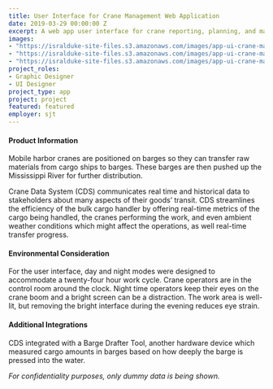 ```yaml
---
title: User Interface for Crane Management Web Application
date: 2019-03-29 00:00:00 Z
excerpt: A web app user interface for crane reporting, planning, and maintenance.
images:
- "https://isralduke-site-files.s3.amazonaws.com/images/app-ui-crane-management-data-1.jpg"
- "https://isralduke-site-files.s3.amazonaws.com/images/app-ui-crane-management-data-2.jpg"
- "https://isralduke-site-files.s3.amazonaws.com/images/app-ui-crane-management-data-3.jpg"
project_roles:
- Graphic Designer
- UI Designer
project_type: app
project: project
featured: featured
employer: sjt
---
```

<h4>Product Information</h4>
<p>Mobile harbor cranes are positioned on barges so they can transfer raw materials from cargo ships to barges. These barges are then pushed up the Mississippi River for further distribution.</p>
<p>Crane Data System (CDS) communicates real time and historical data to stakeholders about many aspects of their goods’ transit. CDS streamlines the efficiency of the bulk cargo handler by offering real-time metrics of the cargo being handled, the cranes performing the work, and even ambient weather conditions which might affect the operations, as well real-time transfer progress.
</p>
<h4>Environmental Consideration</h4>
<p>For the user interface, day and night modes were designed to accommodate a twenty-four hour work cycle. Crane operators are in the control room around the clock. Night time operators keep their eyes on the crane boom and a bright screen can be a distraction. The work area is well-lit, but removing the bright interface during the evening reduces eye strain.
</p>
<h4>Additional Integrations</h4>
<p>CDS integrated with a Barge Drafter Tool, another hardware device which measured cargo amounts in barges based on how deeply the barge is pressed into the water.
</p>
<p><em>For confidentiality purposes, only dummy data is being shown.</em>